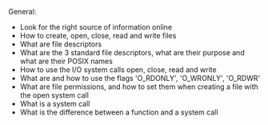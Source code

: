 General:

* Look for the right source of information online
* How to create, open, close, read and write files
* What are file descriptors
* What are the 3 standard file descriptors, what are their purpose and what are their POSIX names
* How to use the I/O system calls open, close, read and write
* What are and how to use the flags 'O_RDONLY', 'O_WRONLY', 'O_RDWR'
* What are file permissions, and how to set them when creating a file with the open system call
* What is a system call
* What is the difference between a function and a system call
